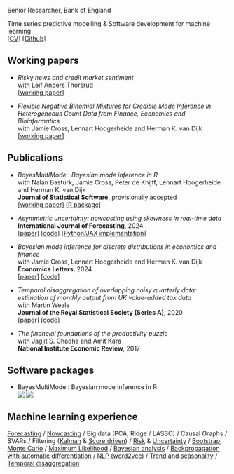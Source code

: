 Senior Researcher, Bank of England

Time series predictive modelling & Software development for machine learning <br/>
[[CV](https://github.com/paullabonne/paullabonne.github.io/blob/main/resume.pdf)] [[Github](https://github.com/paullabonne)]

## Working papers

* *Risky news and credit market sentiment* <br/>with Leif Anders Thorsrud<br/>
[[working paper](https://biopen.bi.no/bi-xmlui/bitstream/handle/11250/3107610/CAMP_WP_14_2023.pdf?sequence=1&isAllowed=y)]

* *Flexible Negative Binomial Mixtures for Credible Mode Inference in Heterogeneous Count Data from Finance, Economics and Bioinformatics*<br/>with Jamie Cross, Lennart Hoogerheide and Herman K. van Dijk<br/>
[[working paper](https://tinbergen.nl/discussion-paper/6361/24-056-iii-flexible-negative-binomial-mixtures-for-credible-mode-inference-in-heterogeneous-count-data-from-finance-economics-and-bioinformatics)]

## Publications

* *BayesMultiMode : Bayesian mode inference in R*<br/>with Nalan Basturk, Jamie Cross, Peter de Knijff, Lennart Hoogerheide and Herman K. van Dijk<br/>
**Journal of Statistical Software**, provisionally accepted<br/>
[[working paper](https://tinbergen.nl/discussion-paper/6262/23-041-iii-bayesmultimode-bayesian-mode-inference-in-r)] [[R package](https://github.com/paullabonne/BayesMultiMode)]

* *Asymmetric uncertainty: nowcasting using skewness in real-time data*<br/>
**International Journal of Forecasting**, 2024<br/>[[paper](https://doi.org/10.1016/j.ijforecast.2024.05.003)] [[code](https://github.com/paullabonne/IJF_24)] [[Python/JAX implementation](https://github.com/paullabonne/scoreJAX)]
  
* *Bayesian mode inference for discrete distributions in economics and finance*<br/>
with Jamie Cross, Lennart Hoogerheide and Herman K. van Dijk<br/>
**Economics Letters**, 2024<br />
[[paper](https://doi.org/10.1016/j.econlet.2024.111579)] [[code](https://github.com/paullabonne/ECOLET_24)]

* *Temporal disaggregation of overlapping noisy quarterly data: estimation of monthly output from UK value-added tax data*<br/>
with Martin Weale<br/>
**Journal of the Royal Statistical Society (Series A)**, 2020<br />
[[paper](https://doi.org/10.1111/rssa.12568)] [[code](https://rss.onlinelibrary.wiley.com/hub/journal/1467985x/series-a-datasets/183_3)]

* *The financial foundations of the productivity puzzle*<br/>
with Jagjit S. Chadha and Amit Kara<br/>
**National Institute Economic Review**, 2017

## Software packages

- BayesMultiMode : Bayesian mode inference in R<br />
<a href="https://CRAN.R-project.org/package=BayesMultiMode"> <img align="left" src="https://www.r-pkg.org/badges/version/BayesMultiMode"> </a> &nbsp; <img align="left" src="https://cranlogs.r-pkg.org/badges/BayesMultiMode">

## Machine learning experience
[Forecasting](https://biopen.bi.no/bi-xmlui/bitstream/handle/11250/3107610/CAMP_WP_14_2023.pdf?sequence=1&isAllowed=y) / 
[Nowcasting](https://doi.org/10.1016/j.ijforecast.2024.05.003) /
Big data (PCA, Ridge / LASSO) / Causal Graphs / SVARs /
Filtering ([Kalman](https://doi.org/10.1111/rssa.12568) & [Score driven](https://github.com/paullabonne/scoreJAX)) /
[Risk](https://biopen.bi.no/bi-xmlui/bitstream/handle/11250/3107610/CAMP_WP_14_2023.pdf?sequence=1&isAllowed=y) & [Uncertainty](https://doi.org/10.1016/j.ijforecast.2024.05.003) /
[Bootstrap](https://biopen.bi.no/bi-xmlui/bitstream/handle/11250/3107610/CAMP_WP_14_2023.pdf?sequence=1&isAllowed=y), [Monte Carlo](https://doi.org/10.1016/j.ijforecast.2024.05.003) /
[Maximum Likelihood](https://github.com/paullabonne/IJF_24) /
[Bayesian analysis](https://github.com/paullabonne/BayesMultiMode) /
[Backpropagation with automatic differentiation](https://github.com/paullabonne/scoreJAX) /
[NLP (word2vec)](https://biopen.bi.no/bi-xmlui/bitstream/handle/11250/3107610/CAMP_WP_14_2023.pdf?sequence=1&isAllowed=y) /
[Trend and seasonality](https://doi.org/10.1111/rssa.12568) / [Temporal disaggregation](https://doi.org/10.1111/rssa.12568)
   
